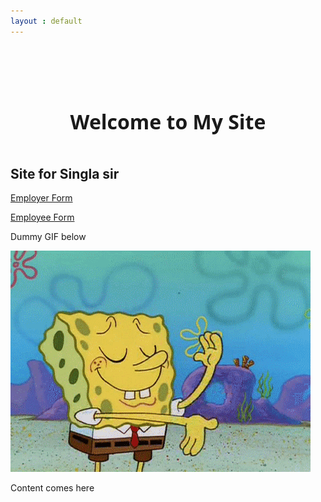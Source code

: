 ```yaml
---
layout : default
---
```


<!--[if lt IE 7]>      <html class="no-js lt-ie9 lt-ie8 lt-ie7"> <![endif]-->
<!--[if IE 7]>         <html class="no-js lt-ie9 lt-ie8"> <![endif]-->
<!--[if IE 8]>         <html class="no-js lt-ie9"> <![endif]-->
<!--[if gt IE 8]><!--> <html class="no-js"> <!--<![endif]-->
<head>
<meta charset="utf-8">
<meta http-equiv="X-UA-Compatible" content="IE=edge,chrome=1">
<title>Site for Singla Sir</title>

<!--iOS -->
<meta name="viewport" content="width=device-width, initial-scale=1.0">


<!-- Place favicon.ico and apple-touch-icon.png in the root directory -->

<link rel="stylesheet" href="css/normalize.css">
<link rel="stylesheet" href="css/main.css">
<script src="js/vendor/modernizr-2.6.2.min.js"></script>
<style type="text/css">
.back-link a
{
	color: #4ca340;
	text-decoration: none; 
	border-bottom: 1px #4ca340 solid;
}
.back-link a:hover, .back-link a:focus
{
	color: #408536; 
	text-decoration: none;
	border-bottom: 1px #408536 solid;
}
.entry-title
{
	height: 100%;
	/* The html and body elements cannot have any padding or margin. */
	margin: 0;
	font-size: 14px;
	font-family: 'Open Sans', sans-serif;
	font-size: 32px;
	margin-bottom: 3px;
}
.entry-header
{
	text-align: center;
	margin: 0 auto 50px auto;
	width: 80%;
        max-width: 978px;
	position: relative;
	z-index: 10001;
}
#demo-content
{
	padding-top: 100px;
}
</style>
</head>
<body class="demo">

<!--[if lt IE 7]>
<p class="chromeframe">You are using an <strong>outdated</strong> browser. Please <a href="http://browsehappy.com/">upgrade your browser</a> or <a href="http://www.google.com/chromeframe/?redirect=true">activate Google Chrome Frame</a> to improve your experience.</p>
<![endif]-->

<!-- Demo content -->

<div id="demo-content">

<header class="entry-header">

<h1 class="entry-title">Welcome to My Site</h1>

</header>

<div id="loader-wrapper">
<div id="loader"></div>

<div class="loader-section section-left"></div>
<div class="loader-section section-right"></div>

</div>

<div id="content" markdown="1">

## Site for Singla sir

[Employer Form](https://goo.gl/forms/USKwN4lJoKBIawTo2)

[Employee Form](https://goo.gl/forms/Ii9ndq99mcpcFnJt2)

Dummy GIF below

<img src = "image/image.gif" alt = "Dummy Gif">

Content comes here

</div>

</div>

<!-- /Demo content -->

<script>window.jQuery || document.write('<script src="js/vendor/jquery-1.9.1.min.js"><\/script>')</script>
<script src="js/main.js"></script>

</body>

